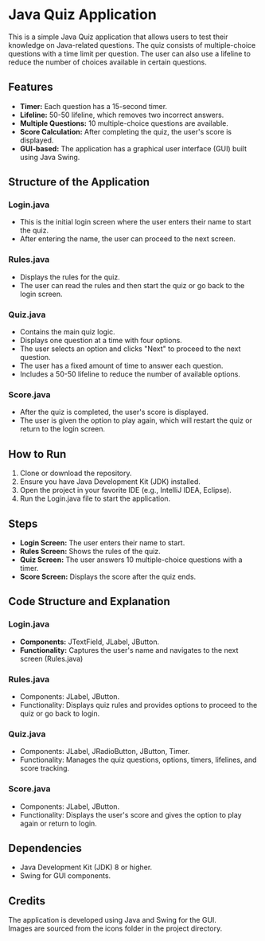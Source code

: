 # Java Quiz Application
This is a simple Java Quiz application that allows users to test their knowledge on Java-related questions. 
The quiz consists of multiple-choice questions with a time limit per question. 
The user can also use a lifeline to reduce the number of choices available in certain questions.
## Features
* <b>Timer:</b> Each question has a 15-second timer.
* <b>Lifeline:</b> 50-50 lifeline, which removes two incorrect answers.
* <b>Multiple Questions:</b> 10 multiple-choice questions are available.
* <b>Score Calculation:</b> After completing the quiz, the user's score is displayed.
* <b>GUI-based:</b> The application has a graphical user interface (GUI) built using Java Swing.
## Structure of the Application
### Login.java
* This is the initial login screen where the user enters their name to start the quiz.<br>
* After entering the name, the user can proceed to the next screen.
### Rules.java
* Displays the rules for the quiz.
* The user can read the rules and then start the quiz or go back to the login screen.
### Quiz.java
* Contains the main quiz logic.
* Displays one question at a time with four options.
* The user selects an option and clicks "Next" to proceed to the next question.
* The user has a fixed amount of time to answer each question.
* Includes a 50-50 lifeline to reduce the number of available options.
### Score.java
* After the quiz is completed, the user's score is displayed.
* The user is given the option to play again, which will restart the quiz or return to the login screen.
## How to Run
1. Clone or download the repository.<br>
2. Ensure you have Java Development Kit (JDK) installed.<br>
3. Open the project in your favorite IDE (e.g., IntelliJ IDEA, Eclipse).<br>
4. Run the Login.java file to start the application.<br>
## Steps
* <b>Login Screen:</b> The user enters their name to start.
* <b>Rules Screen:</b> Shows the rules of the quiz.
* <b>Quiz Screen:</b> The user answers 10 multiple-choice questions with a timer.
* <b>Score Screen:</b> Displays the score after the quiz ends.
## Code Structure and Explanation
### Login.java
* <b>Components:</b> JTextField, JLabel, JButton.
* <b>Functionality:</b> Captures the user's name and navigates to the next screen (Rules.java)
### Rules.java
* Components: JLabel, JButton.
* Functionality: Displays quiz rules and provides options to proceed to the quiz or go back to login.
### Quiz.java
* Components: JLabel, JRadioButton, JButton, Timer.
* Functionality: Manages the quiz questions, options, timers, lifelines, and score tracking.
### Score.java
* Components: JLabel, JButton.
* Functionality: Displays the user's score and gives the option to play again or return to login.
## Dependencies
* Java Development Kit (JDK) 8 or higher.
* Swing for GUI components.
## Credits
The application is developed using Java and Swing for the GUI.<br>
Images are sourced from the icons folder in the project directory.
